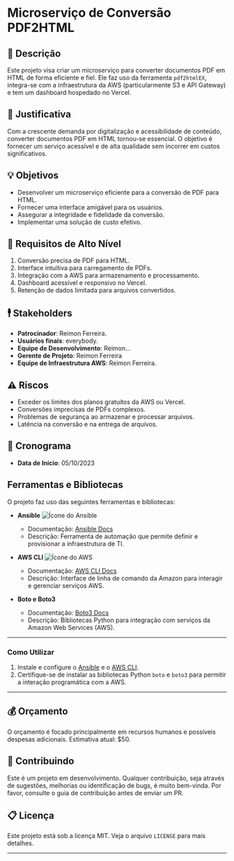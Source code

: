 # Microserviço de Conversão PDF2HTML

## 📌 Descrição

Este projeto visa criar um microserviço para converter documentos PDF em HTML de forma eficiente e fiel. Ele faz uso da ferramenta `pdf2htmlEX`, integra-se com a infraestrutura da AWS (particularmente S3 e API Gateway) e tem um dashboard hospedado no Vercel.

## 🎯 Justificativa

Com a crescente demanda por digitalização e acessibilidade de conteúdo, converter documentos PDF em HTML tornou-se essencial. O objetivo é fornecer um serviço acessível e de alta qualidade sem incorrer em custos significativos.

## 💡 Objetivos

- Desenvolver um microserviço eficiente para a conversão de PDF para HTML.
- Fornecer uma interface amigável para os usuários.
- Assegurar a integridade e fidelidade da conversão.
- Implementar uma solução de custo efetivo.

## 📜 Requisitos de Alto Nível

1. Conversão precisa de PDF para HTML.
2. Interface intuitiva para carregamento de PDFs.
3. Integração com a AWS para armazenamento e processamento.
4. Dashboard acessível e responsivo no Vercel.
5. Retenção de dados limitada para arquivos convertidos.

## 🕴 Stakeholders

- **Patrocinador**: Reimon Ferreira.
- **Usuários finais**: everybody.
- **Equipe de Desenvolvimento**: Reimon...
- **Gerente de Projeto**: Reimon Ferreira
- **Equipe de Infraestrutura AWS**: Reimon Ferreira.

## ⚠️ Riscos

- Exceder os limites dos planos gratuitos da AWS ou Vercel.
- Conversões imprecisas de PDFs complexos.
- Problemas de segurança ao armazenar e processar arquivos.
- Latência na conversão e na entrega de arquivos.

## 📅 Cronograma

- **Data de Início**: 05/10/2023

## Ferramentas e Bibliotecas

O projeto faz uso das seguintes ferramentas e bibliotecas:

- **Ansible** ![Ícone do Ansible](https://ansible.com/favicon.ico)
   - Documentação: [Ansible Docs](https://docs.ansible.com/)
   - Descrição: Ferramenta de automação que permite definir e provisionar a infraestrutura de TI.

- **AWS CLI** ![Ícone do AWS](https://aws.amazon.com/favicon.ico)
   - Documentação: [AWS CLI Docs](https://docs.aws.amazon.com/cli/latest/userguide/cli-chap-welcome.html)
   - Descrição: Interface de linha de comando da Amazon para interagir e gerenciar serviços AWS.

- **Boto e Boto3**
   - Documentação: [Boto3 Docs](https://boto3.amazonaws.com/v1/documentation/api/latest/index.html)
   - Descrição: Bibliotecas Python para integração com serviços da Amazon Web Services (AWS).

---

### Como Utilizar

1. Instale e configure o [Ansible](https://docs.ansible.com/) e o [AWS CLI](https://docs.aws.amazon.com/cli/latest/userguide/cli-chap-welcome.html).
2. Certifique-se de instalar as bibliotecas Python `boto` e `boto3` para permitir a interação programática com a AWS.

---


## 💰 Orçamento

O orçamento é focado principalmente em recursos humanos e possíveis despesas adicionais. Estimativa atual: $50.

## 🤝 Contribuindo

Este é um projeto em desenvolvimento. Qualquer contribuição, seja através de sugestões, melhorias ou identificação de bugs, é muito bem-vinda. Por favor, consulte o guia de contribuição antes de enviar um PR.

## 📋 Licença

Este projeto está sob a licença MIT. Veja o arquivo `LICENSE` para mais detalhes.

---

